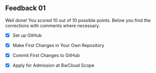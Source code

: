 ## Feedback 01

Well done! You scored 10 out of 10 possible points. Below you find the corrections with comments where necessary.

- [x] Set up GitHub

- [x] Make First Changes in Your Own Repository

- [x] Commit First Changes to GitHub

- [x] Apply for Admission at BwCloud Scope
